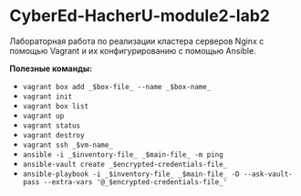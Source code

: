 # CyberEd-HacherU-module2-lab2
Лабораторная работа по реализации кластера серверов Nginx с помощью Vagrant и их конфигурированию с помощью Ansible.

**Полезные команды:**
- ```vagrant box add _$box-file_ --name _$box-name_```
- ```vagrant init```
- ```vagrant box list```
- ```vagrant up```
- ```vagrant status```
- ```vagrant destroy```
- ```vagrant ssh _$vm-name_```
- ```ansible -i _$inventory-file_ _$main-file_ -m ping```
- ```ansible-vault create _$encrypted-credentials-file_```
- ```ansible-playbook -i _$inventory-file_ _$main-file_ -D --ask-vault-pass --extra-vars '@_$encrypted-credentials-file_'```
